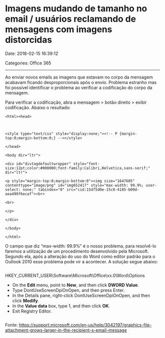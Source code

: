 # Imagens mudando de tamanho no email / usuários reclamando de mensagens com imagens distorcidas

Date: 2018-02-15 16:39:12

Categories: Office 365

---


<p>Ao enviar novos emails as imagens que estavam no corpo da mensagem acabavam ficando desproporcionais após o envio. Problema estranho mas foi possível identificar o problema ao verificar a codificação do corpo da mensagem.</p>



<p>Para verificar a codificação, abra a mensagem &gt; botão direito &gt; exibir codificação. Abaixo o resultado:</p>



<pre class="wp-block-code"><code>&lt;html&gt;&lt;head&gt;

&lt;style type="text/css" style="display:none;"&gt;&lt;!-- P {margin-top:0;margin-bottom:0;} --&gt;&lt;/style&gt;
&lt;/head&gt;
&lt;body dir="ltr"&gt;
&lt;div id="divtagdefaultwrapper" style="font-size:12pt;color:#000000;font-family:Calibri,Helvetica,sans-serif;" dir="ltr"&gt;
&lt;p style="margin-top:0;margin-bottom:0"&gt;&lt;img size="1647605" contenttype="image/png" id="img652417" style="max-width: 99.9%; user-select: none;" tabindex="0" src="cid:15df5d0e-15c0-4185-b09d-aea499f6ecaf"&gt;&lt;br&gt;
&lt;br&gt;
&lt;/p&gt;
&lt;/div&gt;
&lt;/body&gt;
&lt;/html&gt;</code></pre>



<p>O campo que diz &#8220;max-width: 99.9%&#8221; é o nosso problema, para resolvê-lo faremos a utilização de um procedimento desenvolvido pela Microsoft. Segundo ela, após a alteração do uso do Word como editor padrão para o Outlook 2010 esse problema pode vir a acontecer. A solução segue abaixo:</p>



<figure class="wp-block-image"><img decoding="async" src="cid:15df5d0e-15c0-4185-b09d-aea499f6ecaf" alt="" /></figure>



<p>HKEY_CURRENT_USER\Software\Microsoft\Office\xx.0\Word\Options</p>



<ul class="wp-block-list">
<li>On the <strong>Edit</strong> menu, point to <strong>New</strong>, and then click <strong>DWORD Value</strong>.</li>
<li>Type DontUseScreenDpiOnOpen, and then press Enter.</li>
<li>In the Details pane, right-click DontUseScreenDpiOnOpen, and then click <strong>Modify</strong>.</li>
<li>In the <strong>Value data</strong> box, type 1, and then click <strong>OK</strong>.</li>
<li>Exit Registry Editor.</li>
</ul>



<figure class="wp-block-image"><img decoding="async" src="cid:15df5d0e-15c0-4185-b09d-aea499f6ecaf" alt="" /></figure>



<p>Fonte: <a href="https://support.microsoft.com/en-us/help/3042197/graphics-file-attachment-grows-larger-in-the-recipient-s-email-message">https://support.microsoft.com/en-us/help/3042197/graphics-file-attachment-grows-larger-in-the-recipient-s-email-message</a></p>



<p>&nbsp;</p>



<figure class="wp-block-image"><img decoding="async" src="cid:15df5d0e-15c0-4185-b09d-aea499f6ecaf" alt="" /></figure>
